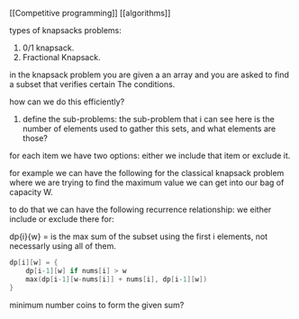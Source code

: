 [[Competitive programming]]
[[algorithms]]


types of knapsacks problems:
1. 0/1 knapsack.
2. Fractional Knapsack.

in the knapsack problem you are given a an array and you are asked to find a subset that verifies certain The conditions.

how can we do this efficiently?
1. define the sub-problems:
   the sub-problem that i can see here is the number of elements used to gather this sets, and what elements are those?
   
for each item we have two options: either we include that item or exclude it.

for example we can have the following for the classical knapsack problem where we are trying to find the maximum value we can get into our bag of capacity W.

to do that we can have the following recurrence relationship:
we either include or exclude there for:

dp{i}{w} = is the max sum of the subset using the first i elements, not necessarly using all of them.

```cpp
dp[i][w] = {
	dp[i-1][w] if nums[i] > w
	max(dp[i-1][w-nums[i]] + nums[i], dp[i-1][w])
}
```

minimum number coins to form the given sum? 





